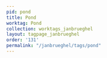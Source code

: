 ```yaml
---
pid: pond
title: Pond
worktag: Pond
collection: worktags_janbrueghel
layout: tagpage_janbrueghel
order: '131'
permalink: "/janbrueghel/tags/pond"
---
```

